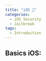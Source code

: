 ```yaml
---
title: "iOS 📱"
categories:
  - iOS Security
  - Jailbreak
tags:
  - Introduction
---
```


## Basics iOS: